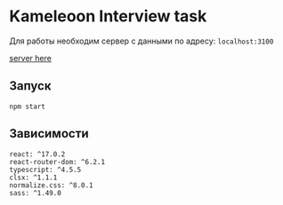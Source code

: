 # Kameleoon Interview task

Для работы необходим сервер с данными по адресу: `localhost:3100`

[server here](https://development.kameleoon.net/oivanov/frontend-interview-task-api)

## Запуск

`npm start`

## Зависимости

    react: ^17.0.2
    react-router-dom: ^6.2.1
    typescript: ^4.5.5
    clsx: ^1.1.1
    normalize.css: ^8.0.1
    sass: ^1.49.0
